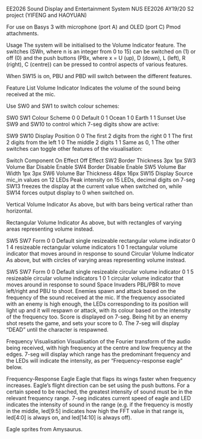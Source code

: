 EE2026 Sound Display and Entertainment System
NUS EE2026 AY19/20 S2 project (YIFENG and HAOYUAN)

For use on Basys 3 with microphone (port A) and OLED (port C) Pmod attachments.

Usage
The system will be initialised to the Volume Indicator feature. The switches (SWn, where n is an integer from 0 to 15) can be switched on (1) or off (0) and the push buttons (PBx, where x = U (up), D (down), L (left), R (right), C (centre)) can be pressed to control aspects of various features.

When SW15 is on, PBU and PBD will switch between the different features.

Feature List
Volume Indicator
Indicates the volume of the sound being received at the mic.

Use SW0 and SW1 to switch colour schemes:

SW0	SW1	Colour Scheme
0	0	Default
0	1	Ocean
1	0	Earth
1	1	Sunset
Use SW9 and SW10 to control which 7-seg digits show are active:

SW9	SW10	Display Position
0	0	The first 2 digits from the right
0	1	The first 2 digits from the left
1	0	The middle 2 digits
1	1	Same as 0, 1
The other switches can toggle other features of the visualisation:

Switch	Component	On Effect	Off Effect
SW2	Border Thickness	3px	1px
SW3	Volume Bar	Disable	Enable
SW4	Border	Disable	Enable
SW5	Volume Bar Width	1px	3px
SW6	Volume Bar Thickness	48px	16px
SW15	Display Source	mic_in values on 12 LEDs	Peak intensity on 15 LEDs, decimal digits on 7-seg
SW13 freezes the display at the current value when switched on, while SW14 forces output display to 0 when switched on.

Vertical Volume Indicator
As above, but with bars being vertical rather than horizontal.

Rectangular Volume Indicator
As above, but with rectangles of varying areas representing volume instead.

SW5	SW7	Form
0	0	Default single resizeable rectangular volume indicator
0	1	4 resizeable rectangular volume indicators
1	0	1 rectangular volume indicator that moves around in response to sound
Circular Volume Indicator
As above, but with circles of varying areas representing volume instead.

SW5	SW7	Form
0	0	Default single resizeable circular volume indicator
0	1	5 resizeable circular volume indicators
1	0	1 circular volume indicator that moves around in response to sound
Space Invaders
PBL/PBR to move left/right and PBU to shoot. Enemies spawn and attack based on the frequency of the sound received at the mic. If the frequency associated with an enemy is high enough, the LEDs corresponding to its position will light up and it will respawn or attack, with its colour based on the intensity of the frequency too. Score is displayed on 7-seg. Being hit by an enemy shot resets the game, and sets your score to 0. The 7-seg will display “DEAD” until the character is respawned.

Frequency Visualisation
Visualisation of the Fourier transform of the audio being received, with high frequency at the centre and low frequency at the edges. 7-seg will display which range has the predominant frequency and the LEDs will indicate the intensity, as per “Frequency-response eagle” below.

Frequency-Response Eagle
Eagle that flaps its wings faster when frequency increases. Eagle’s flight direction can be set using the push buttons. For a certain speed to be reached, the greatest intensity of sound must be in the relevant frequency range. 7-seg indicates current speed of eagle and LED indicates the intensity of sound in the range (e.g. if the frequency is mostly in the middle, led[9:5] indicates how high the FFT value in that range is, led[4:0] is always on, and led[14:10] is always off).

Eagle sprites from Amysaurus.
